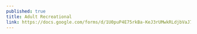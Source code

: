 ```yaml
---
published: true
title: Adult Recreational
link: https://docs.google.com/forms/d/1U0puP4E75rkBa-KeJ3rUMwkRLdjbVaJ7d_M98h1krO8
---
```


